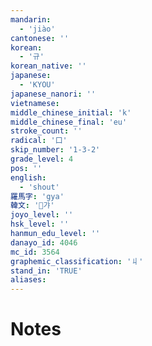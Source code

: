 ```yaml
---
mandarin:
  - 'jiào'
cantonese: ''
korean:
  - '규'
korean_native: ''
japanese:
  - 'KYOU'
japanese_nanori: ''
vietnamese:
middle_chinese_initial: 'k'
middle_chinese_final: 'eu'
stroke_count: ''
radical: '口'
skip_number: '1-3-2'
grade_level: 4
pos: ''
english:
  - 'shout'
羅馬字: 'gya'
韓文: '갸'
joyo_level: ''
hsk_level: ''
hanmun_edu_level: ''
danayo_id: 4046
mc_id: 3564
graphemic_classification: '丩'
stand_in: 'TRUE'
aliases:
---
```


# Notes
